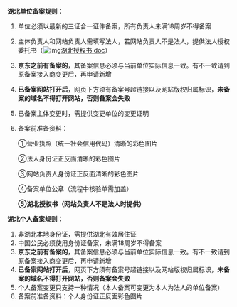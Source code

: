 **湖北单位备案规则：**

1. 单位必须以最新的三证合一证件备案，所有负责人未满18周岁不得备案

2. 主体负责人和网站负责人需填写法人，若网站负责人不是法人，提供法人授权委托书（![img](http://cms.jcloud.com/ueditor/dialogs/attachment/fileTypeImages/icon_doc.gif)[湖北授权书.doc](https://img1.jcloudcs.com/cms/f2e80f40-5e25-4b34-b900-f84f3ad4f2e020180503113810.doc)）

3. **京东之前有备案的**，其备案信息必须与当前单位实际信息一致。有不一致请到原备案接入商变更后，再申请新增

4. **已备案网站打开后**，网页下方须有备案号超链接以及网站版权归属标识，**未备案的域名不得打开网站，否则备案会失败**

5. 已备案主体变更时，需提供变更单位的变更证明

6. 备案前准备资料：

   ①营业执照（统一社会信用代码）清晰的彩色图片

   ②法人身份证正反面清晰的彩色图片

   ③网站负责人身份证正反面清晰的彩色图片

   ④备案单位公章（流程中核验单需加盖）

   **⑤湖北授权书（网站负责人不是法人时提供）**

   

**湖北个人备案规则：**

1. 非湖北本地身份证，需提供湖北有效居住证
2. 中国公民必须使用身份证备案，未满18周岁不得备案
3. **京东之前有备案的**，其备案信息必须与当前单位实际信息一致。有不一致请到原备案接入商变更后，再申请新增
4. **已备案网站打开后**，网页下方须有备案号超链接以及网站版权归属标识，**未备案的域名不得打开网站，否则备案会失败**
5. 个人备案变更只支持一种情况（本人备案可变更为本人为法人的单位备案）
6. 备案前准备资料：个人身份证正反面彩色图片